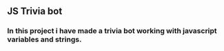 ## JS Trivia bot
### In this project i have made a trivia bot working with javascript variables and strings.
